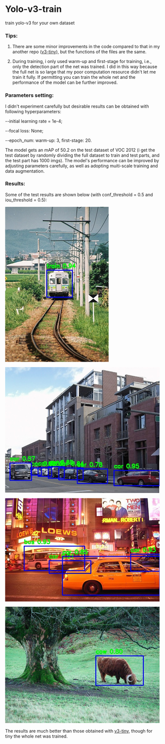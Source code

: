 # Yolo-v3-train
train yolo-v3 for your own dataset

### Tips:

1. There are some minor improvements in the code compared to that in my another repo ([v3-tiny](https://github.com/LordkTk/Yolo-v3-tiny-train)), but the functions of the files are the same.

2. During training, i only used warm-up and first-stage for training, i.e., only the detection part of the net was trained. I did in this way because the full net is so large that my poor computation resource didn't let me train it fully. If permitting you can train the whole net and the performance of the model can be further improved.

### Parameters setting:

I didn't experiment carefully but desirable results can be obtained with following hyperparameters:

--initial learning rate = 1e-4;

--focal loss: None;

--epoch_num: warm-up: 3, first-stage: 20.

The model gets an mAP of 50.2 on the test dataset of VOC 2012 (i get the test dataset by randomly dividing the full dataset to train and test parts, and the test part has 1000 imgs). The model's performance can be improved by adjusting parameters carefully, as well as adopting muiti-scale training and data augmentation.

### Results:

Some of the test results are shown below (with conf_threshold = 0.5 and iou_threshold = 0.5):

![Image text](imgs/sample_1.jpg)

![Image text](imgs/sample_2.jpg)

![Image text](imgs/sample_3.jpg)

![Image text](imgs/sample_4.jpg)

The results are much better than those obtained with [v3-tiny](https://github.com/LordkTk/Yolo-v3-tiny-train), though for tiny the whole net was trained.
